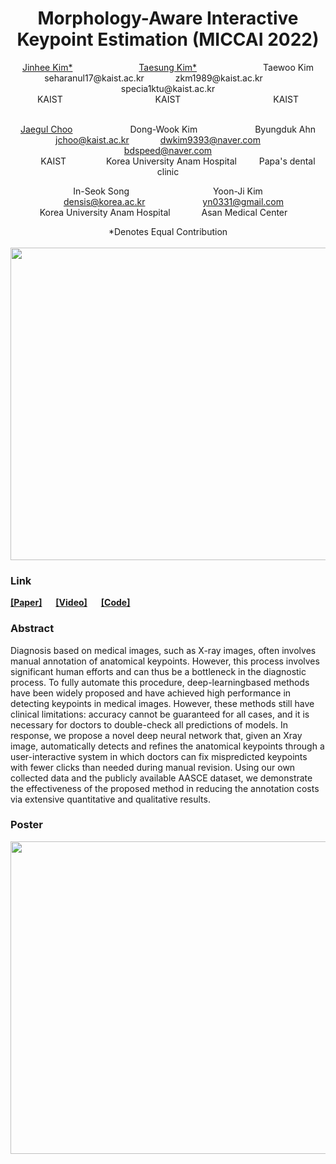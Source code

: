 <div><h1 align="center">Morphology-Aware Interactive Keypoint Estimation (MICCAI 2022)</h1></div>

<div align="center">
  <a href="https://sites.google.com/view/jinhee-kim">Jinhee Kim*</a> &emsp;&emsp;&emsp;&emsp;&emsp;&emsp;&emsp;
  <a href="https://github.com/ts-kim/">Taesung Kim*</a> &emsp;&emsp;&emsp;&emsp;&emsp;&emsp;&emsp;
  Taewoo Kim<br>
  seharanul17@kaist.ac.kr &emsp;&emsp;&emsp; zkm1989@kaist.ac.kr &emsp;&emsp;&emsp; specia1ktu@kaist.ac.kr<br>
  KAIST &emsp;&emsp;&emsp;&emsp;&emsp;&emsp;&emsp;&emsp;&emsp;&emsp; KAIST &emsp;&emsp;&emsp;&emsp;&emsp;&emsp;&emsp;&emsp;&emsp;&emsp; KAIST<br><br>

  <a href="https://sites.google.com/site/jaegulchoo/">Jaegul Choo</a> &emsp;&emsp;&emsp;&emsp;&emsp;&emsp;
  Dong-Wook Kim &emsp;&emsp;&emsp;&emsp;&emsp;&emsp;
  Byungduk Ahn<br>
  &emsp;jchoo@kaist.ac.kr &emsp;&emsp;&emsp; dwkim9393@naver.com &emsp;&emsp;&emsp; bdspeed@naver.com<br>
  &emsp;&emsp; KAIST &emsp;&emsp;&emsp;&emsp; Korea University Anam Hospital &emsp;&emsp; Papa's dental clinic<br>
  
  In-Seok Song &emsp;&emsp;&emsp;&emsp;&emsp;&emsp;&emsp;&emsp;&emsp; Yoon-Ji Kim<br>&emsp;
  densis@korea.ac.kr &emsp;&emsp;&emsp;&emsp;&emsp;&emsp; yn0331@gmail.com<br>
  Korea University Anam Hospital &emsp;&emsp;&emsp; <span>Asan Medical Center</span>&emsp;
</div>

<div align="center">
*Denotes Equal Contribution
</div>
<br>
<img align="center" src="./video.gif" width="1000px" height="500px">

<div>

<h3>Link</h3>
<a href="https://sites.google.com/site/jaegulchoo/"><b>[Paper]</b></a>
&emsp;
<a href="https://youtu.be/Z5gtLviQ_TU"><b>[Video]</b></a>
&emsp;
<a href="https://github.com/seharanul17/interactive_keypoint_estimation"><b>[Code]</b></a>


<h3>Abstract</h3>

Diagnosis based on medical images, such as X-ray images, often involves manual annotation of anatomical keypoints. However, this process involves significant human efforts and can thus be a bottleneck in the diagnostic process. To fully automate this procedure, deep-learningbased methods have been widely proposed and have achieved high performance in detecting keypoints in medical images. However, these methods still have clinical limitations: accuracy cannot be guaranteed for all cases, and it is necessary for doctors to double-check all predictions of models.
In response, we propose a novel deep neural network that, given an Xray image, automatically detects and refines the anatomical keypoints through a user-interactive system in which doctors can fix mispredicted keypoints with fewer clicks than needed during manual revision. Using our own collected data and the publicly available AASCE dataset, we demonstrate the effectiveness of the proposed method in reducing the annotation costs via extensive quantitative and qualitative results.



<h3>Poster</h3>
<img align="center" src="./online_poster_miccai22.png" width="1000px" height="500px">



</div>


